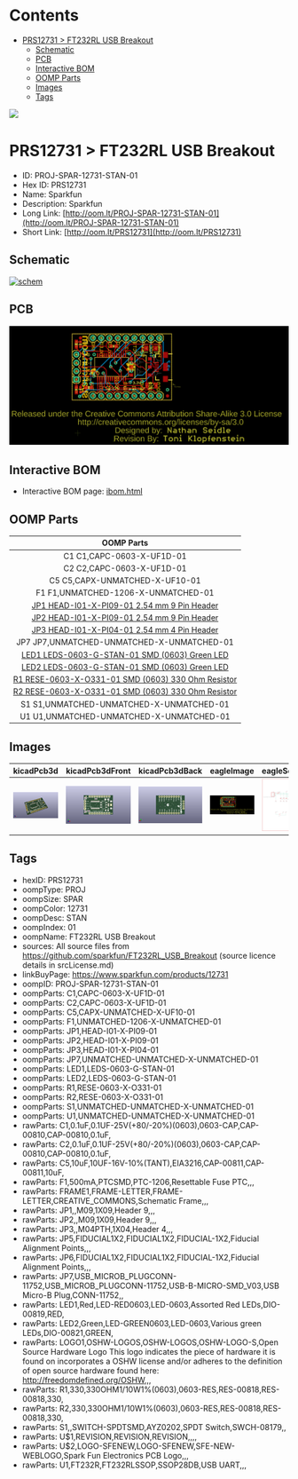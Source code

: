 



Contents
========

* [PRS12731 > FT232RL USB Breakout](#prs12731--ft232rl-usb-breakout)
	* [Schematic](#schematic)
	* [PCB](#pcb)
	* [Interactive BOM](#interactive-bom)
	* [OOMP Parts](#oomp-parts)
	* [Images](#images)
	* [Tags](#tags)
  
![][im]
# PRS12731 > FT232RL USB Breakout

- ID: PROJ-SPAR-12731-STAN-01
- Hex ID: PRS12731
- Name: Sparkfun
- Description: Sparkfun
- Long Link: [http://oom.lt/PROJ-SPAR-12731-STAN-01](http://oom.lt/PROJ-SPAR-12731-STAN-01)
- Short Link: [http://oom.lt/PRS12731](http://oom.lt/PRS12731)

## Schematic
  
[![schem](eagleSchemImage.png)](eagleSchemImage.png)
## PCB
  
[![pcb](eagleImage.png)](eagleImage.png)
## Interactive BOM

- Interactive BOM page: [ibom.html](https://htmlpreview.github.io/?https://github.com/oomlout/oomlout_OOMP_projects/blob/main/PROJ-SPAR-12731-STAN-01/kicad/bom/ibom.html)

## OOMP Parts
  

|OOMP Parts|
| :---: |
|C1 C1,CAPC-0603-X-UF1D-01|
|C2 C2,CAPC-0603-X-UF1D-01|
|C5 C5,CAPX-UNMATCHED-X-UF10-01|
|F1 F1,UNMATCHED-1206-X-UNMATCHED-01|
|[JP1 HEAD-I01-X-PI09-01 2.54 mm 9 Pin Header](https://github.com/oomlout/oomlout_OOMP_parts/tree/main/HEAD-I01-X-PI09-01/)|
|[JP2 HEAD-I01-X-PI09-01 2.54 mm 9 Pin Header](https://github.com/oomlout/oomlout_OOMP_parts/tree/main/HEAD-I01-X-PI09-01/)|
|[JP3 HEAD-I01-X-PI04-01 2.54 mm 4 Pin Header](https://github.com/oomlout/oomlout_OOMP_parts/tree/main/HEAD-I01-X-PI04-01/)|
|JP7 JP7,UNMATCHED-UNMATCHED-X-UNMATCHED-01|
|[LED1 LEDS-0603-G-STAN-01 SMD (0603) Green LED](https://github.com/oomlout/oomlout_OOMP_parts/tree/main/LEDS-0603-G-STAN-01/)|
|[LED2 LEDS-0603-G-STAN-01 SMD (0603) Green LED](https://github.com/oomlout/oomlout_OOMP_parts/tree/main/LEDS-0603-G-STAN-01/)|
|[R1 RESE-0603-X-O331-01 SMD (0603) 330 Ohm Resistor](https://github.com/oomlout/oomlout_OOMP_parts/tree/main/RESE-0603-X-O331-01/)|
|[R2 RESE-0603-X-O331-01 SMD (0603) 330 Ohm Resistor](https://github.com/oomlout/oomlout_OOMP_parts/tree/main/RESE-0603-X-O331-01/)|
|S1 S1,UNMATCHED-UNMATCHED-X-UNMATCHED-01|
|U1 U1,UNMATCHED-UNMATCHED-X-UNMATCHED-01|

## Images
  
  

|kicadPcb3d|kicadPcb3dFront|kicadPcb3dBack|eagleImage|eagleSchemImage|
| :---: | :---: | :---: | :---: | :---: |
|[![kicadPcb3d](kicadPcb3d_140.png)](kicadPcb3d.png)|[![kicadPcb3dFront](kicadPcb3dFront_140.png)](kicadPcb3dFront.png)|[![kicadPcb3dBack](kicadPcb3dBack_140.png)](kicadPcb3dBack.png)|[![eagleImage](eagleImage_140.png)](eagleImage.png)|[![eagleSchemImage](eagleSchemImage_140.png)](eagleSchemImage.png)|

## Tags

- hexID: PRS12731
- oompType: PROJ
- oompSize: SPAR
- oompColor: 12731
- oompDesc: STAN
- oompIndex: 01
- oompName: FT232RL USB Breakout
- sources: All source files from https://github.com/sparkfun/FT232RL_USB_Breakout (source licence details in srcLicense.md)
- linkBuyPage: https://www.sparkfun.com/products/12731
- oompID: PROJ-SPAR-12731-STAN-01
- oompParts: C1,CAPC-0603-X-UF1D-01
- oompParts: C2,CAPC-0603-X-UF1D-01
- oompParts: C5,CAPX-UNMATCHED-X-UF10-01
- oompParts: F1,UNMATCHED-1206-X-UNMATCHED-01
- oompParts: JP1,HEAD-I01-X-PI09-01
- oompParts: JP2,HEAD-I01-X-PI09-01
- oompParts: JP3,HEAD-I01-X-PI04-01
- oompParts: JP7,UNMATCHED-UNMATCHED-X-UNMATCHED-01
- oompParts: LED1,LEDS-0603-G-STAN-01
- oompParts: LED2,LEDS-0603-G-STAN-01
- oompParts: R1,RESE-0603-X-O331-01
- oompParts: R2,RESE-0603-X-O331-01
- oompParts: S1,UNMATCHED-UNMATCHED-X-UNMATCHED-01
- oompParts: U1,UNMATCHED-UNMATCHED-X-UNMATCHED-01
- rawParts: C1,0.1uF,0.1UF-25V(+80/-20%)(0603),0603-CAP,CAP-00810,CAP-00810,0.1uF,
- rawParts: C2,0.1uF,0.1UF-25V(+80/-20%)(0603),0603-CAP,CAP-00810,CAP-00810,0.1uF,
- rawParts: C5,10uF,10UF-16V-10%(TANT),EIA3216,CAP-00811,CAP-00811,10uF,
- rawParts: F1,500mA,PTCSMD,PTC-1206,Resettable Fuse PTC,,,
- rawParts: FRAME1,FRAME-LETTER,FRAME-LETTER,CREATIVE_COMMONS,Schematic Frame,,,
- rawParts: JP1,,M09,1X09,Header 9,,,
- rawParts: JP2,,M09,1X09,Header 9,,,
- rawParts: JP3,,M04PTH,1X04,Header 4,,,
- rawParts: JP5,FIDUCIAL1X2,FIDUCIAL1X2,FIDUCIAL-1X2,Fiducial Alignment Points,,,
- rawParts: JP6,FIDUCIAL1X2,FIDUCIAL1X2,FIDUCIAL-1X2,Fiducial Alignment Points,,,
- rawParts: JP7,USB_MICROB_PLUGCONN-11752,USB_MICROB_PLUGCONN-11752,USB-B-MICRO-SMD_V03,USB Micro-B Plug,CONN-11752,,
- rawParts: LED1,Red,LED-RED0603,LED-0603,Assorted Red LEDs,DIO-00819,RED,
- rawParts: LED2,Green,LED-GREEN0603,LED-0603,Various green LEDs,DIO-00821,GREEN,
- rawParts: LOGO1,OSHW-LOGOS,OSHW-LOGOS,OSHW-LOGO-S,Open Source Hardware Logo This logo indicates the piece of hardware it is found on incorporates a OSHW license and/or adheres to the definition of open source hardware found here: http://freedomdefined.org/OSHW,,,
- rawParts: R1,330,330OHM1/10W1%(0603),0603-RES,RES-00818,RES-00818,330,
- rawParts: R2,330,330OHM1/10W1%(0603),0603-RES,RES-00818,RES-00818,330,
- rawParts: S1,,SWITCH-SPDTSMD,AYZ0202,SPDT Switch,SWCH-08179,,
- rawParts: U$1,REVISION,REVISION,REVISION,,,,
- rawParts: U$2,LOGO-SFENEW,LOGO-SFENEW,SFE-NEW-WEBLOGO,Spark Fun Electronics PCB Logo,,,
- rawParts: U1,FT232R,FT232RLSSOP,SSOP28DB,USB UART,,,



[im]: kicadPcb3d_450.png
